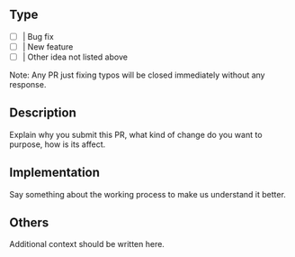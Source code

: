 ## Type

- [ ] | Bug fix
- [ ] | New feature
- [ ] | Other idea not listed above

Note: Any PR just fixing typos will be closed immediately without any response.

## Description

Explain why you submit this PR, what kind of change do you want to purpose, how is its affect.

## Implementation

Say something about the working process to make us understand it better.

## Others

Additional context should be written here.
